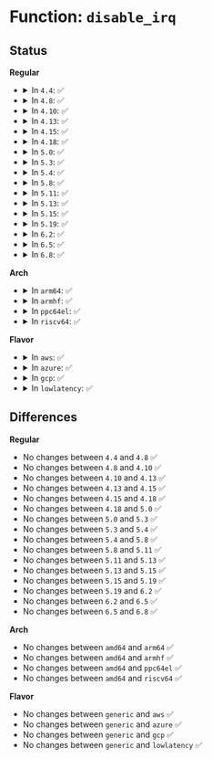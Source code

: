 # Function: <code>disable_irq</code>

## Status
<b>Regular</b>
<ul>
<li>
<details>
<summary>In <code>4.4</code>: ✅</summary>

```c
void disable_irq(unsigned int irq);
```

**Collision:** Unique Global

**Inline:** No

**Transformation:** False

**Instances:**

```
In kernel/irq/manage.c (ffffffff810daed0)
Location: kernel/irq/manage.c:480
Inline: False
Direct callers:
  - arch/x86/xen/spinlock.c:xen_init_lock_cpu
  - arch/x86/kernel/hpet.c:hpet_resume
  - arch/x86/kernel/hpet.c:hpet_work
  - drivers/xen/events/events_base.c:rebind_evtchn_irq
  - drivers/mfd/arizona-core.c:arizona_resume_noirq
  - drivers/mfd/arizona-core.c:arizona_resume_noirq
  - drivers/mfd/arizona-core.c:arizona_suspend
  - drivers/mfd/arizona-core.c:arizona_suspend
  - drivers/mfd/da9052-irq.c:da9052_disable_irq
  - drivers/mfd/max14577.c:max14577_suspend
  - drivers/mfd/max77693.c:max77693_suspend
  - drivers/mfd/max77843.c:max77843_suspend
  - drivers/mfd/sec-core.c:sec_pmic_suspend
  - drivers/mfd/intel_soc_pmic_core.c:intel_soc_pmic_suspend
  - drivers/mfd/intel_soc_pmic_core.c:intel_soc_pmic_shutdown
  - drivers/net/phy/phy.c:phy_change
  - drivers/mmc/core/core.c:mmc_stop_host
```
**Symbols:**

```
ffffffff810daed0-ffffffff810daeef: disable_irq (STB_GLOBAL)
```
</details>
</li>
<li>
<details>
<summary>In <code>4.8</code>: ✅</summary>

```c
void disable_irq(unsigned int irq);
```

**Collision:** Unique Global

**Inline:** No

**Transformation:** False

**Instances:**

```
In kernel/irq/manage.c (ffffffff810e0560)
Location: kernel/irq/manage.c:494
Inline: False
Direct callers:
  - arch/x86/xen/spinlock.c:xen_init_lock_cpu
  - arch/x86/kernel/hpet.c:hpet_work
  - arch/x86/kernel/hpet.c:hpet_resume
  - drivers/xen/events/events_base.c:rebind_evtchn_irq
  - drivers/mfd/arizona-core.c:arizona_resume_noirq
  - drivers/mfd/arizona-core.c:arizona_resume_noirq
  - drivers/mfd/arizona-core.c:arizona_suspend
  - drivers/mfd/arizona-core.c:arizona_suspend
  - drivers/mfd/da9052-irq.c:da9052_disable_irq
  - drivers/mfd/max14577.c:max14577_suspend
  - drivers/mfd/max77693.c:max77693_suspend
  - drivers/mfd/max77843.c:max77843_suspend
  - drivers/mfd/sec-core.c:sec_pmic_suspend
  - drivers/mfd/intel_soc_pmic_core.c:intel_soc_pmic_suspend
  - drivers/mfd/intel_soc_pmic_core.c:intel_soc_pmic_shutdown
  - drivers/net/phy/phy.c:phy_change
  - drivers/usb/dwc2/platform.c:dwc2_driver_shutdown
  - drivers/mmc/core/core.c:mmc_stop_host
```
**Symbols:**

```
ffffffff810e0560-ffffffff810e057f: disable_irq (STB_GLOBAL)
```
</details>
</li>
<li>
<details>
<summary>In <code>4.10</code>: ✅</summary>

```c
void disable_irq(unsigned int irq);
```

**Collision:** Unique Global

**Inline:** No

**Transformation:** False

**Instances:**

```
In kernel/irq/manage.c (ffffffff810e6eb0)
Location: kernel/irq/manage.c:494
Inline: False
Direct callers:
  - arch/x86/xen/spinlock.c:xen_init_lock_cpu
  - arch/x86/kernel/hpet.c:hpet_work
  - arch/x86/kernel/hpet.c:hpet_msi_resume
  - drivers/xen/events/events_base.c:rebind_evtchn_irq
  - drivers/mfd/arizona-core.c:arizona_dev_exit
  - drivers/mfd/arizona-core.c:arizona_resume_noirq
  - drivers/mfd/arizona-core.c:arizona_resume_noirq
  - drivers/mfd/arizona-core.c:arizona_suspend
  - drivers/mfd/arizona-core.c:arizona_suspend
  - drivers/mfd/da9052-irq.c:da9052_disable_irq
  - drivers/mfd/max14577.c:max14577_suspend
  - drivers/mfd/max77693.c:max77693_suspend
  - drivers/mfd/max77843.c:max77843_suspend
  - drivers/mfd/sec-core.c:sec_pmic_suspend
  - drivers/mfd/intel_soc_pmic_core.c:intel_soc_pmic_suspend
  - drivers/mfd/intel_soc_pmic_core.c:intel_soc_pmic_shutdown
  - drivers/net/phy/phy.c:phy_change
  - drivers/usb/dwc2/platform.c:dwc2_driver_shutdown
  - drivers/input/touchscreen/elants_i2c.c:elants_i2c_suspend
  - drivers/input/touchscreen/elants_i2c.c:write_update_fw
  - drivers/input/touchscreen/elants_i2c.c:elants_i2c_calibrate
  - drivers/mmc/core/core.c:mmc_stop_host
```
**Symbols:**

```
ffffffff810e6eb0-ffffffff810e6ecf: disable_irq (STB_GLOBAL)
```
</details>
</li>
<li>
<details>
<summary>In <code>4.13</code>: ✅</summary>

```c
void disable_irq(unsigned int irq);
```

**Collision:** Unique Global

**Inline:** No

**Transformation:** False

**Instances:**

```
In kernel/irq/manage.c (ffffffff810e65b0)
Location: kernel/irq/manage.c:465
Inline: False
Direct callers:
  - arch/x86/xen/spinlock.c:xen_init_lock_cpu
  - arch/x86/kernel/hpet.c:hpet_work
  - drivers/xen/events/events_base.c:rebind_evtchn_irq
  - drivers/mfd/arizona-core.c:arizona_dev_exit
  - drivers/mfd/arizona-core.c:arizona_resume_noirq
  - drivers/mfd/arizona-core.c:arizona_resume_noirq
  - drivers/mfd/arizona-core.c:arizona_suspend
  - drivers/mfd/arizona-core.c:arizona_suspend
  - drivers/mfd/da9052-irq.c:da9052_disable_irq
  - drivers/mfd/max14577.c:max14577_suspend
  - drivers/mfd/max77693.c:max77693_suspend
  - drivers/mfd/max77843.c:max77843_suspend
  - drivers/mfd/sec-core.c:sec_pmic_suspend
  - drivers/mfd/intel_soc_pmic_core.c:intel_soc_pmic_suspend
  - drivers/mfd/intel_soc_pmic_core.c:intel_soc_pmic_shutdown
  - drivers/net/phy/phy.c:phy_change
  - drivers/usb/dwc2/platform.c:dwc2_driver_shutdown
  - drivers/input/touchscreen/elants_i2c.c:elants_i2c_suspend
  - drivers/input/touchscreen/elants_i2c.c:write_update_fw
  - drivers/input/touchscreen/elants_i2c.c:elants_i2c_calibrate
  - drivers/mmc/core/core.c:mmc_stop_host
```
**Symbols:**

```
ffffffff810e65b0-ffffffff810e65cf: disable_irq (STB_GLOBAL)
```
</details>
</li>
<li>
<details>
<summary>In <code>4.15</code>: ✅</summary>

```c
void disable_irq(unsigned int irq);
```

**Collision:** Unique Global

**Inline:** No

**Transformation:** False

**Instances:**

```
In kernel/irq/manage.c (ffffffff810ee860)
Location: kernel/irq/manage.c:493
Inline: False
Direct callers:
  - arch/x86/xen/spinlock.c:xen_init_lock_cpu
  - arch/x86/kernel/hpet.c:hpet_work
  - drivers/xen/events/events_base.c:rebind_evtchn_irq
  - drivers/mfd/arizona-core.c:arizona_dev_exit
  - drivers/mfd/arizona-core.c:arizona_resume_noirq
  - drivers/mfd/arizona-core.c:arizona_resume_noirq
  - drivers/mfd/arizona-core.c:arizona_suspend
  - drivers/mfd/arizona-core.c:arizona_suspend
  - drivers/mfd/da9052-irq.c:da9052_disable_irq
  - drivers/mfd/max14577.c:max14577_suspend
  - drivers/mfd/max77693.c:max77693_suspend
  - drivers/mfd/max77843.c:max77843_suspend
  - drivers/mfd/sec-core.c:sec_pmic_suspend
  - drivers/mfd/intel_soc_pmic_core.c:intel_soc_pmic_suspend
  - drivers/mfd/intel_soc_pmic_core.c:intel_soc_pmic_shutdown
  - drivers/mfd/intel_soc_pmic_chtwc.c:cht_wc_suspend
  - drivers/mfd/intel_soc_pmic_chtwc.c:cht_wc_shutdown
  - drivers/usb/dwc2/platform.c:dwc2_driver_shutdown
  - drivers/input/touchscreen/elants_i2c.c:elants_i2c_suspend
  - drivers/input/touchscreen/elants_i2c.c:write_update_fw
  - drivers/input/touchscreen/elants_i2c.c:elants_i2c_calibrate
  - drivers/mmc/core/core.c:mmc_stop_host
```
**Symbols:**

```
ffffffff810ee860-ffffffff810ee87f: disable_irq (STB_GLOBAL)
```
</details>
</li>
<li>
<details>
<summary>In <code>4.18</code>: ✅</summary>

```c
void disable_irq(unsigned int irq);
```

**Collision:** Unique Global

**Inline:** No

**Transformation:** False

**Instances:**

```
In kernel/irq/manage.c (ffffffff810f6c50)
Location: kernel/irq/manage.c:526
Inline: False
Direct callers:
  - arch/x86/xen/spinlock.c:xen_init_lock_cpu
  - arch/x86/kernel/hpet.c:hpet_work
  - drivers/xen/events/events_base.c:rebind_evtchn_irq
  - drivers/mfd/arizona-core.c:arizona_dev_exit
  - drivers/mfd/arizona-core.c:arizona_resume_noirq
  - drivers/mfd/arizona-core.c:arizona_resume_noirq
  - drivers/mfd/arizona-core.c:arizona_suspend
  - drivers/mfd/arizona-core.c:arizona_suspend
  - drivers/mfd/da9052-irq.c:da9052_disable_irq
  - drivers/mfd/max14577.c:max14577_suspend
  - drivers/mfd/max77693.c:max77693_suspend
  - drivers/mfd/max77843.c:max77843_suspend
  - drivers/mfd/sec-core.c:sec_pmic_suspend
  - drivers/mfd/intel_soc_pmic_core.c:intel_soc_pmic_suspend
  - drivers/mfd/intel_soc_pmic_core.c:intel_soc_pmic_shutdown
  - drivers/mfd/intel_soc_pmic_chtwc.c:cht_wc_suspend
  - drivers/mfd/intel_soc_pmic_chtwc.c:cht_wc_shutdown
  - drivers/usb/dwc2/platform.c:dwc2_driver_shutdown
  - drivers/input/touchscreen/elants_i2c.c:elants_i2c_suspend
  - drivers/input/touchscreen/elants_i2c.c:write_update_fw
  - drivers/input/touchscreen/elants_i2c.c:elants_i2c_calibrate
  - drivers/mmc/core/core.c:mmc_stop_host
```
**Symbols:**

```
ffffffff810f6c50-ffffffff810f6c72: disable_irq (STB_GLOBAL)
```
</details>
</li>
<li>
<details>
<summary>In <code>5.0</code>: ✅</summary>

```c
void disable_irq(unsigned int irq);
```

**Collision:** Unique Global

**Inline:** No

**Transformation:** False

**Instances:**

```
In kernel/irq/manage.c (ffffffff811023c0)
Location: kernel/irq/manage.c:529
Inline: False
Direct callers:
  - arch/x86/xen/spinlock.c:xen_init_lock_cpu
  - arch/x86/kernel/hpet.c:hpet_work
  - drivers/xen/events/events_base.c:rebind_evtchn_irq
  - drivers/mfd/arizona-core.c:arizona_dev_exit
  - drivers/mfd/arizona-core.c:arizona_resume_noirq
  - drivers/mfd/arizona-core.c:arizona_resume_noirq
  - drivers/mfd/arizona-core.c:arizona_suspend
  - drivers/mfd/arizona-core.c:arizona_suspend
  - drivers/mfd/da9052-irq.c:da9052_disable_irq
  - drivers/mfd/max14577.c:max14577_suspend
  - drivers/mfd/max77693.c:max77693_suspend
  - drivers/mfd/max77843.c:max77843_suspend
  - drivers/mfd/max8997.c:max8997_suspend
  - drivers/mfd/tps6586x.c:tps6586x_i2c_suspend
  - drivers/mfd/sec-core.c:sec_pmic_suspend
  - drivers/mfd/intel_soc_pmic_core.c:intel_soc_pmic_suspend
  - drivers/mfd/intel_soc_pmic_core.c:intel_soc_pmic_shutdown
  - drivers/mfd/intel_soc_pmic_chtwc.c:cht_wc_suspend
  - drivers/mfd/intel_soc_pmic_chtwc.c:cht_wc_shutdown
  - drivers/usb/dwc2/platform.c:dwc2_driver_shutdown
  - drivers/input/touchscreen/elants_i2c.c:elants_i2c_suspend
  - drivers/input/touchscreen/elants_i2c.c:write_update_fw
  - drivers/input/touchscreen/elants_i2c.c:elants_i2c_calibrate
  - drivers/mmc/core/core.c:mmc_stop_host
```
**Symbols:**

```
ffffffff811023c0-ffffffff811023e2: disable_irq (STB_GLOBAL)
```
</details>
</li>
<li>
<details>
<summary>In <code>5.3</code>: ✅</summary>

```c
void disable_irq(unsigned int irq);
```

**Collision:** Unique Global

**Inline:** No

**Transformation:** False

**Instances:**

```
In kernel/irq/manage.c (ffffffff8110abd0)
Location: kernel/irq/manage.c:558
Inline: False
Direct callers:
  - arch/x86/xen/spinlock.c:xen_init_lock_cpu
  - arch/x86/kernel/hpet.c:hpet_cpuhp_online
  - drivers/xen/events/events_base.c:rebind_evtchn_irq
  - drivers/mfd/arizona-core.c:arizona_dev_exit
  - drivers/mfd/arizona-core.c:arizona_resume_noirq
  - drivers/mfd/arizona-core.c:arizona_resume_noirq
  - drivers/mfd/arizona-core.c:arizona_suspend
  - drivers/mfd/arizona-core.c:arizona_suspend
  - drivers/mfd/twl-core.c:twl_suspend
  - drivers/mfd/da9052-irq.c:da9052_disable_irq
  - drivers/mfd/max14577.c:max14577_suspend
  - drivers/mfd/max77693.c:max77693_suspend
  - drivers/mfd/max77843.c:max77843_suspend
  - drivers/mfd/max8997.c:max8997_suspend
  - drivers/mfd/tps6586x.c:tps6586x_i2c_suspend
  - drivers/mfd/sec-core.c:sec_pmic_suspend
  - drivers/mfd/intel_soc_pmic_core.c:intel_soc_pmic_suspend
  - drivers/mfd/intel_soc_pmic_core.c:intel_soc_pmic_shutdown
  - drivers/mfd/intel_soc_pmic_chtwc.c:cht_wc_suspend
  - drivers/mfd/intel_soc_pmic_chtwc.c:cht_wc_shutdown
  - drivers/usb/dwc2/platform.c:dwc2_driver_shutdown
  - drivers/input/touchscreen/elants_i2c.c:elants_i2c_suspend
  - drivers/input/touchscreen/elants_i2c.c:write_update_fw
  - drivers/input/touchscreen/elants_i2c.c:elants_i2c_calibrate
  - drivers/mmc/core/core.c:mmc_stop_host
```
**Symbols:**

```
ffffffff8110abd0-ffffffff8110abf7: disable_irq (STB_GLOBAL)
```
</details>
</li>
<li>
<details>
<summary>In <code>5.4</code>: ✅</summary>

```c
void disable_irq(unsigned int irq);
```

**Collision:** Unique Global

**Inline:** No

**Transformation:** False

**Instances:**

```
In kernel/irq/manage.c (ffffffff81116fa0)
Location: kernel/irq/manage.c:551
Inline: False
Direct callers:
  - arch/x86/xen/spinlock.c:xen_init_lock_cpu
  - arch/x86/kernel/hpet.c:hpet_cpuhp_online
  - drivers/xen/events/events_base.c:rebind_evtchn_irq
  - drivers/mfd/arizona-core.c:arizona_dev_exit
  - drivers/mfd/arizona-core.c:arizona_resume_noirq
  - drivers/mfd/arizona-core.c:arizona_resume_noirq
  - drivers/mfd/arizona-core.c:arizona_suspend
  - drivers/mfd/arizona-core.c:arizona_suspend
  - drivers/mfd/twl-core.c:twl_suspend
  - drivers/mfd/da9052-irq.c:da9052_disable_irq
  - drivers/mfd/max14577.c:max14577_suspend
  - drivers/mfd/max77693.c:max77693_suspend
  - drivers/mfd/max77843.c:max77843_suspend
  - drivers/mfd/max8997.c:max8997_suspend
  - drivers/mfd/tps6586x.c:tps6586x_i2c_suspend
  - drivers/mfd/sec-core.c:sec_pmic_suspend
  - drivers/mfd/intel_soc_pmic_core.c:intel_soc_pmic_suspend
  - drivers/mfd/intel_soc_pmic_core.c:intel_soc_pmic_shutdown
  - drivers/mfd/intel_soc_pmic_chtwc.c:cht_wc_suspend
  - drivers/mfd/intel_soc_pmic_chtwc.c:cht_wc_shutdown
  - drivers/usb/dwc2/platform.c:dwc2_driver_shutdown
  - drivers/input/touchscreen/elants_i2c.c:elants_i2c_suspend
  - drivers/input/touchscreen/elants_i2c.c:write_update_fw
  - drivers/input/touchscreen/elants_i2c.c:elants_i2c_calibrate
  - drivers/mmc/core/core.c:mmc_stop_host
```
**Symbols:**

```
ffffffff81116fa0-ffffffff81116fc7: disable_irq (STB_GLOBAL)
```
</details>
</li>
<li>
<details>
<summary>In <code>5.8</code>: ✅</summary>

```c
void disable_irq(unsigned int irq);
```

**Collision:** Unique Global

**Inline:** No

**Transformation:** False

**Instances:**

```
In kernel/irq/manage.c (ffffffff81125560)
Location: kernel/irq/manage.c:627
Inline: False
Direct callers:
  - arch/x86/xen/spinlock.c:xen_init_lock_cpu
  - drivers/xen/events/events_base.c:rebind_evtchn_irq
  - drivers/mfd/arizona-core.c:arizona_dev_exit
  - drivers/mfd/arizona-core.c:arizona_resume_noirq
  - drivers/mfd/arizona-core.c:arizona_suspend
  - drivers/mfd/twl-core.c:twl_suspend
  - drivers/mfd/da9052-irq.c:da9052_disable_irq
  - drivers/mfd/max14577.c:max14577_suspend
  - drivers/mfd/max77693.c:max77693_suspend
  - drivers/mfd/max77843.c:max77843_suspend
  - drivers/mfd/max8997.c:max8997_suspend
  - drivers/mfd/tps6586x.c:tps6586x_i2c_suspend
  - drivers/mfd/sec-core.c:sec_pmic_suspend
  - drivers/mfd/intel_soc_pmic_core.c:intel_soc_pmic_suspend
  - drivers/mfd/intel_soc_pmic_core.c:intel_soc_pmic_shutdown
  - drivers/mfd/intel_soc_pmic_chtwc.c:cht_wc_suspend
  - drivers/mfd/intel_soc_pmic_chtwc.c:cht_wc_shutdown
  - drivers/input/touchscreen/elants_i2c.c:elants_i2c_suspend
  - drivers/input/touchscreen/elants_i2c.c:elants_i2c_fw_update
  - drivers/input/touchscreen/elants_i2c.c:elants_i2c_calibrate
  - drivers/mmc/core/core.c:mmc_stop_host
```
**Symbols:**

```
ffffffff81125560-ffffffff8112558b: disable_irq (STB_GLOBAL)
```
</details>
</li>
<li>
<details>
<summary>In <code>5.11</code>: ✅</summary>

```c
void disable_irq(unsigned int irq);
```

**Collision:** Unique Global

**Inline:** No

**Transformation:** False

**Instances:**

```
In kernel/irq/manage.c (ffffffff811213c0)
Location: kernel/irq/manage.c:697
Inline: False
Direct callers:
  - arch/x86/xen/spinlock.c:xen_init_lock_cpu
  - drivers/xen/events/events_base.c:rebind_evtchn_irq
  - drivers/mfd/arizona-core.c:arizona_dev_exit
  - drivers/mfd/arizona-core.c:arizona_resume_noirq
  - drivers/mfd/arizona-core.c:arizona_suspend
  - drivers/mfd/twl-core.c:twl_suspend
  - drivers/mfd/da9052-irq.c:da9052_disable_irq
  - drivers/mfd/max14577.c:max14577_suspend
  - drivers/mfd/max77693.c:max77693_suspend
  - drivers/mfd/max77843.c:max77843_suspend
  - drivers/mfd/max8997.c:max8997_suspend
  - drivers/mfd/tps6586x.c:tps6586x_i2c_suspend
  - drivers/mfd/sec-core.c:sec_pmic_suspend
  - drivers/mfd/intel_soc_pmic_core.c:intel_soc_pmic_suspend
  - drivers/mfd/intel_soc_pmic_core.c:intel_soc_pmic_shutdown
  - drivers/mfd/intel_soc_pmic_chtwc.c:cht_wc_suspend
  - drivers/mfd/intel_soc_pmic_chtwc.c:cht_wc_shutdown
  - drivers/input/touchscreen/elants_i2c.c:elants_i2c_suspend
  - drivers/input/touchscreen/elants_i2c.c:elants_i2c_fw_update
  - drivers/input/touchscreen/elants_i2c.c:elants_i2c_calibrate
  - drivers/mmc/core/core.c:mmc_stop_host
```
**Symbols:**

```
ffffffff811213c0-ffffffff811213eb: disable_irq (STB_GLOBAL)
```
</details>
</li>
<li>
<details>
<summary>In <code>5.13</code>: ✅</summary>

```c
void disable_irq(unsigned int irq);
```

**Collision:** Unique Global

**Inline:** No

**Transformation:** False

**Instances:**

```
In kernel/irq/manage.c (ffffffff811216a0)
Location: kernel/irq/manage.c:697
Inline: False
Direct callers:
  - arch/x86/xen/spinlock.c:xen_init_lock_cpu
  - arch/x86/kernel/hpet.c:hpet_cpuhp_online
  - drivers/xen/events/events_base.c:rebind_evtchn_irq
  - drivers/mfd/arizona-core.c:arizona_dev_exit
  - drivers/mfd/arizona-core.c:arizona_resume_noirq
  - drivers/mfd/arizona-core.c:arizona_suspend
  - drivers/mfd/twl-core.c:twl_suspend
  - drivers/mfd/da9052-irq.c:da9052_disable_irq
  - drivers/mfd/max14577.c:max14577_suspend
  - drivers/mfd/max77693.c:max77693_suspend
  - drivers/mfd/max77843.c:max77843_suspend
  - drivers/mfd/max8997.c:max8997_suspend
  - drivers/mfd/tps6586x.c:tps6586x_i2c_suspend
  - drivers/mfd/sec-core.c:sec_pmic_suspend
  - drivers/mfd/intel_soc_pmic_core.c:intel_soc_pmic_suspend
  - drivers/mfd/intel_soc_pmic_core.c:intel_soc_pmic_shutdown
  - drivers/mfd/intel_soc_pmic_chtwc.c:cht_wc_suspend
  - drivers/mfd/intel_soc_pmic_chtwc.c:cht_wc_shutdown
  - drivers/input/touchscreen/elants_i2c.c:elants_i2c_suspend
  - drivers/input/touchscreen/elants_i2c.c:elants_i2c_fw_update
  - drivers/input/touchscreen/elants_i2c.c:elants_i2c_calibrate
  - drivers/i2c/i2c-core-base.c:i2c_device_shutdown
  - drivers/mmc/core/core.c:mmc_stop_host
```
**Symbols:**

```
ffffffff811216a0-ffffffff811216cb: disable_irq (STB_GLOBAL)
```
</details>
</li>
<li>
<details>
<summary>In <code>5.15</code>: ✅</summary>

```c
void disable_irq(unsigned int irq);
```

**Collision:** Unique Global

**Inline:** No

**Transformation:** False

**Instances:**

```
In kernel/irq/manage.c (ffffffff81141c40)
Location: kernel/irq/manage.c:721
Inline: False
Direct callers:
  - arch/x86/xen/spinlock.c:xen_init_lock_cpu
  - arch/x86/kernel/hpet.c:hpet_cpuhp_online
  - drivers/xen/events/events_base.c:rebind_evtchn_irq
  - drivers/mfd/twl-core.c:twl_suspend
  - drivers/mfd/da9052-irq.c:da9052_disable_irq
  - drivers/mfd/max14577.c:max14577_suspend
  - drivers/mfd/max77693.c:max77693_suspend
  - drivers/mfd/max77843.c:max77843_suspend
  - drivers/mfd/max8997.c:max8997_suspend
  - drivers/mfd/tps6586x.c:tps6586x_i2c_suspend
  - drivers/mfd/intel_soc_pmic_core.c:intel_soc_pmic_suspend
  - drivers/mfd/intel_soc_pmic_core.c:intel_soc_pmic_shutdown
  - drivers/mfd/intel_soc_pmic_chtwc.c:cht_wc_suspend
  - drivers/mfd/intel_soc_pmic_chtwc.c:cht_wc_shutdown
  - drivers/input/touchscreen/elants_i2c.c:elants_i2c_suspend
  - drivers/input/touchscreen/elants_i2c.c:elants_i2c_fw_update
  - drivers/input/touchscreen/elants_i2c.c:elants_i2c_calibrate
  - drivers/i2c/i2c-core-base.c:i2c_device_shutdown
  - drivers/mmc/core/core.c:mmc_stop_host
```
**Symbols:**

```
ffffffff81141c40-ffffffff81141c6b: disable_irq (STB_GLOBAL)
```
</details>
</li>
<li>
<details>
<summary>In <code>5.19</code>: ✅</summary>

```c
void disable_irq(unsigned int irq);
```

**Collision:** Unique Global

**Inline:** No

**Transformation:** False

**Instances:**

```
In kernel/irq/manage.c (ffffffff81165750)
Location: kernel/irq/manage.c:736
Inline: False
Direct callers:
  - arch/x86/xen/spinlock.c:xen_init_lock_cpu
  - arch/x86/kernel/hpet.c:hpet_cpuhp_online
  - drivers/xen/events/events_base.c:rebind_evtchn_irq
  - drivers/mfd/twl-core.c:twl_suspend
  - drivers/mfd/da9052-irq.c:da9052_disable_irq
  - drivers/mfd/max14577.c:max14577_suspend
  - drivers/mfd/max77693.c:max77693_suspend
  - drivers/mfd/max77843.c:max77843_suspend
  - drivers/mfd/max8997.c:max8997_suspend
  - drivers/mfd/tps6586x.c:tps6586x_i2c_suspend
  - drivers/mfd/intel_soc_pmic_core.c:intel_soc_pmic_suspend
  - drivers/mfd/intel_soc_pmic_core.c:intel_soc_pmic_shutdown
  - drivers/mfd/intel_soc_pmic_chtwc.c:cht_wc_suspend
  - drivers/mfd/intel_soc_pmic_chtwc.c:cht_wc_shutdown
  - drivers/input/touchscreen/elants_i2c.c:elants_i2c_suspend
  - drivers/input/touchscreen/elants_i2c.c:elants_i2c_fw_update
  - drivers/input/touchscreen/elants_i2c.c:elants_i2c_calibrate
  - drivers/i2c/i2c-core-base.c:i2c_device_shutdown
  - drivers/mmc/core/core.c:mmc_stop_host
```
**Symbols:**

```
ffffffff81165750-ffffffff81165788: disable_irq (STB_GLOBAL)
```
</details>
</li>
<li>
<details>
<summary>In <code>6.2</code>: ✅</summary>

```c
void disable_irq(unsigned int irq);
```

**Collision:** Unique Global

**Inline:** No

**Transformation:** False

**Instances:**

```
In kernel/irq/manage.c (ffffffff81199690)
Location: kernel/irq/manage.c:728
Inline: False
Direct callers:
  - arch/x86/xen/spinlock.c:xen_init_lock_cpu
  - arch/x86/kernel/hpet.c:hpet_cpuhp_online
  - drivers/xen/events/events_base.c:rebind_evtchn_irq
  - drivers/mfd/twl-core.c:twl_suspend
  - drivers/mfd/da9052-irq.c:da9052_disable_irq
  - drivers/mfd/max14577.c:max14577_suspend
  - drivers/mfd/max77693.c:max77693_suspend
  - drivers/mfd/max77843.c:max77843_suspend
  - drivers/mfd/max8997.c:max8997_suspend
  - drivers/mfd/tps6586x.c:tps6586x_i2c_suspend
  - drivers/mfd/intel_soc_pmic_crc.c:crystal_cove_suspend
  - drivers/mfd/intel_soc_pmic_crc.c:crystal_cove_shutdown
  - drivers/mfd/intel_soc_pmic_chtwc.c:cht_wc_suspend
  - drivers/mfd/intel_soc_pmic_chtwc.c:cht_wc_shutdown
  - drivers/input/touchscreen/elants_i2c.c:elants_i2c_suspend
  - drivers/input/touchscreen/elants_i2c.c:elants_i2c_fw_update
  - drivers/input/touchscreen/elants_i2c.c:elants_i2c_calibrate
  - drivers/i2c/i2c-core-base.c:i2c_device_shutdown
  - drivers/mmc/core/core.c:mmc_stop_host
```
**Symbols:**

```
ffffffff81199690-ffffffff811996c8: disable_irq (STB_GLOBAL)
```
</details>
</li>
<li>
<details>
<summary>In <code>6.5</code>: ✅</summary>

```c
void disable_irq(unsigned int irq);
```

**Collision:** Unique Global

**Inline:** No

**Transformation:** False

**Instances:**

```
In kernel/irq/manage.c (ffffffff811ab370)
Location: kernel/irq/manage.c:733
Inline: False
Direct callers:
  - arch/x86/xen/spinlock.c:xen_init_lock_cpu
  - arch/x86/kernel/hpet.c:hpet_cpuhp_online
  - drivers/xen/events/events_base.c:rebind_evtchn_irq
  - drivers/mfd/twl-core.c:twl_suspend
  - drivers/mfd/da9052-irq.c:da9052_disable_irq
  - drivers/mfd/max14577.c:max14577_suspend
  - drivers/mfd/max77693.c:max77693_suspend
  - drivers/mfd/max77843.c:max77843_suspend
  - drivers/mfd/max8997.c:max8997_suspend
  - drivers/mfd/tps6586x.c:tps6586x_i2c_suspend
  - drivers/mfd/intel_soc_pmic_crc.c:crystal_cove_suspend
  - drivers/mfd/intel_soc_pmic_crc.c:crystal_cove_shutdown
  - drivers/mfd/intel_soc_pmic_chtwc.c:cht_wc_suspend
  - drivers/mfd/intel_soc_pmic_chtwc.c:cht_wc_shutdown
  - drivers/input/touchscreen/elants_i2c.c:elants_i2c_suspend
  - drivers/input/touchscreen/elants_i2c.c:elants_i2c_fw_update
  - drivers/input/touchscreen/elants_i2c.c:elants_i2c_calibrate
  - drivers/i2c/i2c-core-base.c:i2c_device_shutdown
  - drivers/mmc/core/core.c:mmc_stop_host
```
**Symbols:**

```
ffffffff811ab370-ffffffff811ab3af: disable_irq (STB_GLOBAL)
```
</details>
</li>
<li>
<details>
<summary>In <code>6.8</code>: ✅</summary>

```c
void disable_irq(unsigned int irq);
```

**Collision:** Unique Global

**Inline:** No

**Transformation:** False

**Instances:**

```
In kernel/irq/manage.c (ffffffff811bb300)
Location: kernel/irq/manage.c:735
Inline: False
Direct callers:
  - arch/x86/xen/spinlock.c:xen_init_lock_cpu
  - arch/x86/kernel/hpet.c:hpet_cpuhp_online
  - drivers/xen/events/events_base.c:rebind_evtchn_irq
  - drivers/mfd/twl-core.c:twl_suspend
  - drivers/mfd/da9052-irq.c:da9052_disable_irq
  - drivers/mfd/max14577.c:max14577_suspend
  - drivers/mfd/max77693.c:max77693_suspend
  - drivers/mfd/max77843.c:max77843_suspend
  - drivers/mfd/max8997.c:max8997_suspend
  - drivers/mfd/tps6586x.c:tps6586x_i2c_suspend
  - drivers/mfd/intel_soc_pmic_crc.c:crystal_cove_suspend
  - drivers/mfd/intel_soc_pmic_crc.c:crystal_cove_shutdown
  - drivers/mfd/intel_soc_pmic_chtwc.c:cht_wc_suspend
  - drivers/mfd/intel_soc_pmic_chtwc.c:cht_wc_shutdown
  - drivers/input/touchscreen/elants_i2c.c:elants_i2c_suspend
  - drivers/input/touchscreen/elants_i2c.c:elants_i2c_fw_update
  - drivers/input/touchscreen/elants_i2c.c:elants_i2c_calibrate
  - drivers/i2c/i2c-core-base.c:i2c_device_shutdown
  - drivers/mmc/core/core.c:mmc_stop_host
```
**Symbols:**

```
ffffffff811bb300-ffffffff811bb34c: disable_irq (STB_GLOBAL)
```
</details>
</li>
</ul>
<b>Arch</b>
<ul>
<li>
<details>
<summary>In <code>arm64</code>: ✅</summary>

```c
void disable_irq(unsigned int irq);
```

**Collision:** Unique Global

**Inline:** No

**Transformation:** False

**Instances:**

```
In kernel/irq/manage.c (ffff800010179768)
Location: kernel/irq/manage.c:551
Inline: False
Direct callers:
  - virt/kvm/arm/vgic/vgic-v4.c:kvm_vgic_v4_disable_doorbell
  - drivers/video/fbdev/mx3fb.c:mx3fb_probe
  - drivers/video/fbdev/mx3fb.c:mx3fb_pan_display
  - drivers/video/fbdev/mx3fb.c:mx3fb_pan_display
  - drivers/xen/events/events_base.c:rebind_evtchn_irq
  - drivers/tty/serial/imx.c:imx_uart_suspend
  - drivers/mfd/arizona-core.c:arizona_dev_exit
  - drivers/mfd/arizona-core.c:arizona_resume_noirq
  - drivers/mfd/arizona-core.c:arizona_resume_noirq
  - drivers/mfd/arizona-core.c:arizona_suspend
  - drivers/mfd/arizona-core.c:arizona_suspend
  - drivers/mfd/twl-core.c:twl_suspend
  - drivers/mfd/da9052-irq.c:da9052_disable_irq
  - drivers/mfd/max14577.c:max14577_suspend
  - drivers/mfd/max77620.c:max77620_i2c_suspend
  - drivers/mfd/max77686.c:max77686_suspend
  - drivers/mfd/max77693.c:max77693_suspend
  - drivers/mfd/max77843.c:max77843_suspend
  - drivers/mfd/max8997.c:max8997_suspend
  - drivers/mfd/tps6586x.c:tps6586x_i2c_suspend
  - drivers/mfd/sec-core.c:sec_pmic_suspend
  - drivers/mfd/as3722.c:as3722_i2c_suspend
  - drivers/net/ethernet/freescale/fec_main.c:fec_poll_controller
  - drivers/net/ethernet/smsc/smc91x.c:smc_poll_controller
  - drivers/usb/dwc2/platform.c:dwc2_driver_shutdown
  - drivers/mmc/core/core.c:mmc_stop_host
  - drivers/perf/qcom_l2_pmu.c:l2cache_pmu_offline_cpu
```
**Symbols:**

```
ffff800010179768-ffff8000101797ac: disable_irq (STB_GLOBAL)
```
</details>
</li>
<li>
<details>
<summary>In <code>armhf</code>: ✅</summary>

```c
void disable_irq(unsigned int irq);
```

**Collision:** Unique Global

**Inline:** No

**Transformation:** False

**Instances:**

```
In kernel/irq/manage.c (c03ca9e0)
Location: kernel/irq/manage.c:551
Inline: False
Direct callers:
  - arch/arm/kernel/fiq.c:disable_fiq
  - drivers/video/fbdev/mx3fb.c:mx3fb_probe
  - drivers/video/fbdev/mx3fb.c:mx3fb_pan_display
  - drivers/video/fbdev/mx3fb.c:mx3fb_pan_display
  - drivers/tty/serial/imx.c:imx_uart_suspend
  - drivers/mfd/arizona-core.c:arizona_dev_exit
  - drivers/mfd/arizona-core.c:arizona_resume_noirq
  - drivers/mfd/arizona-core.c:arizona_suspend
  - drivers/mfd/twl-core.c:twl_suspend
  - drivers/mfd/da9052-irq.c:da9052_disable_irq
  - drivers/mfd/max14577.c:max14577_suspend
  - drivers/mfd/max77620.c:max77620_i2c_suspend
  - drivers/mfd/max77686.c:max77686_suspend
  - drivers/mfd/max77693.c:max77693_suspend
  - drivers/mfd/max77843.c:max77843_suspend
  - drivers/mfd/max8997.c:max8997_suspend
  - drivers/mfd/tps6586x.c:tps6586x_i2c_suspend
  - drivers/mfd/sec-core.c:sec_pmic_suspend
  - drivers/mfd/as3722.c:as3722_i2c_suspend
  - drivers/net/ethernet/freescale/fec_main.c:fec_poll_controller
  - drivers/usb/dwc2/platform.c:dwc2_driver_shutdown
  - drivers/power/avs/smartreflex.c:sr_late_init
  - drivers/mmc/core/core.c:mmc_stop_host
  - drivers/mmc/host/omap_hsmmc.c:omap_hsmmc_set_ios
  - drivers/clocksource/dw_apb_timer.c:dw_apb_clockevent_pause
```
**Symbols:**

```
c03ca9e0-c03caa10: disable_irq (STB_GLOBAL)
```
</details>
</li>
<li>
<details>
<summary>In <code>ppc64el</code>: ✅</summary>

```c
void disable_irq(unsigned int irq);
```

**Collision:** Unique Global

**Inline:** No

**Transformation:** False

**Instances:**

```
In kernel/irq/manage.c (c0000000001d3480)
Location: kernel/irq/manage.c:551
Inline: False
Direct callers:
  - arch/powerpc/platforms/powernv/eeh-powernv.c:pnv_eeh_post_init
  - drivers/mfd/arizona-core.c:arizona_dev_exit
  - drivers/mfd/arizona-core.c:arizona_resume_noirq
  - drivers/mfd/arizona-core.c:arizona_resume_noirq
  - drivers/mfd/arizona-core.c:arizona_suspend
  - drivers/mfd/arizona-core.c:arizona_suspend
  - drivers/mfd/twl-core.c:twl_suspend
  - drivers/mfd/da9052-irq.c:da9052_disable_irq
  - drivers/mfd/max14577.c:max14577_suspend
  - drivers/mfd/max77620.c:max77620_i2c_suspend
  - drivers/mfd/max77686.c:max77686_suspend
  - drivers/mfd/max77693.c:max77693_suspend
  - drivers/mfd/max77843.c:max77843_suspend
  - drivers/mfd/max8997.c:max8997_suspend
  - drivers/mfd/tps6586x.c:tps6586x_i2c_suspend
  - drivers/mfd/sec-core.c:sec_pmic_suspend
  - drivers/mfd/as3722.c:as3722_i2c_suspend
  - drivers/usb/dwc2/platform.c:dwc2_driver_shutdown
  - drivers/mmc/core/core.c:mmc_stop_host
```
**Symbols:**

```
c0000000001d3480-c0000000001d34e8: disable_irq (STB_GLOBAL)
```
</details>
</li>
<li>
<details>
<summary>In <code>riscv64</code>: ✅</summary>

```c
void disable_irq(unsigned int irq);
```

**Collision:** Unique Global

**Inline:** No

**Transformation:** False

**Instances:**

```
In kernel/irq/manage.c (ffffffe000113a1a)
Location: kernel/irq/manage.c:551
Inline: False
Direct callers:
  - drivers/mfd/arizona-core.c:arizona_dev_exit
  - drivers/mfd/da9052-irq.c:da9052_disable_irq
  - drivers/mfd/max77693.c:max77693_suspend
  - drivers/mfd/max8997.c:max8997_suspend
  - drivers/usb/dwc2/platform.c:dwc2_driver_shutdown
  - drivers/mmc/core/core.c:mmc_stop_host
```
**Symbols:**

```
ffffffe000113a1a-ffffffe000113a5a: disable_irq (STB_GLOBAL)
```
</details>
</li>
</ul>
<b>Flavor</b>
<ul>
<li>
<details>
<summary>In <code>aws</code>: ✅</summary>

```c
void disable_irq(unsigned int irq);
```

**Collision:** Unique Global

**Inline:** No

**Transformation:** False

**Instances:**

```
In kernel/irq/manage.c (ffffffff8110f580)
Location: kernel/irq/manage.c:551
Inline: False
Direct callers:
  - arch/x86/xen/spinlock.c:xen_init_lock_cpu
  - arch/x86/kernel/hpet.c:hpet_cpuhp_online
  - drivers/xen/events/events_base.c:rebind_evtchn_irq
  - drivers/mfd/arizona-core.c:arizona_dev_exit
  - drivers/mfd/arizona-core.c:arizona_resume_noirq
  - drivers/mfd/arizona-core.c:arizona_resume_noirq
  - drivers/mfd/arizona-core.c:arizona_suspend
  - drivers/mfd/arizona-core.c:arizona_suspend
  - drivers/mfd/da9052-irq.c:da9052_disable_irq
  - drivers/nvme/host/pci.c:nvme_poll_irqdisable
  - drivers/usb/dwc2/platform.c:dwc2_driver_shutdown
  - drivers/mmc/core/core.c:mmc_stop_host
```
**Symbols:**

```
ffffffff8110f580-ffffffff8110f5a7: disable_irq (STB_GLOBAL)
```
</details>
</li>
<li>
<details>
<summary>In <code>azure</code>: ✅</summary>

```c
void disable_irq(unsigned int irq);
```

**Collision:** Unique Global

**Inline:** No

**Transformation:** False

**Instances:**

```
In kernel/irq/manage.c (ffffffff811002c0)
Location: kernel/irq/manage.c:551
Inline: False
Direct callers:
  - arch/x86/kernel/hpet.c:hpet_cpuhp_online
  - drivers/mfd/arizona-core.c:arizona_dev_exit
  - drivers/mfd/arizona-core.c:arizona_resume_noirq
  - drivers/mfd/arizona-core.c:arizona_resume_noirq
  - drivers/mfd/arizona-core.c:arizona_suspend
  - drivers/mfd/arizona-core.c:arizona_suspend
  - drivers/mfd/da9052-irq.c:da9052_disable_irq
  - drivers/nvme/host/pci.c:nvme_poll_irqdisable
```
**Symbols:**

```
ffffffff811002c0-ffffffff811002e7: disable_irq (STB_GLOBAL)
```
</details>
</li>
<li>
<details>
<summary>In <code>gcp</code>: ✅</summary>

```c
void disable_irq(unsigned int irq);
```

**Collision:** Unique Global

**Inline:** No

**Transformation:** False

**Instances:**

```
In kernel/irq/manage.c (ffffffff8110d470)
Location: kernel/irq/manage.c:551
Inline: False
Direct callers:
  - arch/x86/xen/spinlock.c:xen_init_lock_cpu
  - arch/x86/kernel/hpet.c:hpet_cpuhp_online
  - drivers/xen/events/events_base.c:rebind_evtchn_irq
  - drivers/mfd/arizona-core.c:arizona_dev_exit
  - drivers/mfd/arizona-core.c:arizona_resume_noirq
  - drivers/mfd/arizona-core.c:arizona_resume_noirq
  - drivers/mfd/arizona-core.c:arizona_suspend
  - drivers/mfd/arizona-core.c:arizona_suspend
  - drivers/mfd/twl-core.c:twl_suspend
  - drivers/mfd/da9052-irq.c:da9052_disable_irq
  - drivers/mfd/max14577.c:max14577_suspend
  - drivers/mfd/max77693.c:max77693_suspend
  - drivers/mfd/max77843.c:max77843_suspend
  - drivers/mfd/max8997.c:max8997_suspend
  - drivers/mfd/tps6586x.c:tps6586x_i2c_suspend
  - drivers/mfd/sec-core.c:sec_pmic_suspend
  - drivers/mfd/intel_soc_pmic_core.c:intel_soc_pmic_suspend
  - drivers/mfd/intel_soc_pmic_core.c:intel_soc_pmic_shutdown
  - drivers/mfd/intel_soc_pmic_chtwc.c:cht_wc_suspend
  - drivers/mfd/intel_soc_pmic_chtwc.c:cht_wc_shutdown
  - drivers/usb/dwc2/platform.c:dwc2_driver_shutdown
  - drivers/input/touchscreen/elants_i2c.c:elants_i2c_suspend
  - drivers/input/touchscreen/elants_i2c.c:write_update_fw
  - drivers/input/touchscreen/elants_i2c.c:elants_i2c_calibrate
  - drivers/mmc/core/core.c:mmc_stop_host
```
**Symbols:**

```
ffffffff8110d470-ffffffff8110d497: disable_irq (STB_GLOBAL)
```
</details>
</li>
<li>
<details>
<summary>In <code>lowlatency</code>: ✅</summary>

```c
void disable_irq(unsigned int irq);
```

**Collision:** Unique Global

**Inline:** No

**Transformation:** False

**Instances:**

```
In kernel/irq/manage.c (ffffffff811189d0)
Location: kernel/irq/manage.c:551
Inline: False
Direct callers:
  - arch/x86/xen/spinlock.c:xen_init_lock_cpu
  - arch/x86/kernel/hpet.c:hpet_cpuhp_online
  - drivers/xen/events/events_base.c:rebind_evtchn_irq
  - drivers/mfd/arizona-core.c:arizona_dev_exit
  - drivers/mfd/arizona-core.c:arizona_resume_noirq
  - drivers/mfd/arizona-core.c:arizona_resume_noirq
  - drivers/mfd/arizona-core.c:arizona_suspend
  - drivers/mfd/arizona-core.c:arizona_suspend
  - drivers/mfd/twl-core.c:twl_suspend
  - drivers/mfd/da9052-irq.c:da9052_disable_irq
  - drivers/mfd/max14577.c:max14577_suspend
  - drivers/mfd/max77693.c:max77693_suspend
  - drivers/mfd/max77843.c:max77843_suspend
  - drivers/mfd/max8997.c:max8997_suspend
  - drivers/mfd/tps6586x.c:tps6586x_i2c_suspend
  - drivers/mfd/sec-core.c:sec_pmic_suspend
  - drivers/mfd/intel_soc_pmic_core.c:intel_soc_pmic_suspend
  - drivers/mfd/intel_soc_pmic_core.c:intel_soc_pmic_shutdown
  - drivers/mfd/intel_soc_pmic_chtwc.c:cht_wc_suspend
  - drivers/mfd/intel_soc_pmic_chtwc.c:cht_wc_shutdown
  - drivers/usb/dwc2/platform.c:dwc2_driver_shutdown
  - drivers/input/touchscreen/elants_i2c.c:elants_i2c_suspend
  - drivers/input/touchscreen/elants_i2c.c:write_update_fw
  - drivers/input/touchscreen/elants_i2c.c:elants_i2c_calibrate
  - drivers/mmc/core/core.c:mmc_stop_host
```
**Symbols:**

```
ffffffff811189d0-ffffffff811189f7: disable_irq (STB_GLOBAL)
```
</details>
</li>
</ul>

## Differences
<b>Regular</b>
<ul>
<li>
No changes between <code>4.4</code> and <code>4.8</code> ✅
</li>
<li>
No changes between <code>4.8</code> and <code>4.10</code> ✅
</li>
<li>
No changes between <code>4.10</code> and <code>4.13</code> ✅
</li>
<li>
No changes between <code>4.13</code> and <code>4.15</code> ✅
</li>
<li>
No changes between <code>4.15</code> and <code>4.18</code> ✅
</li>
<li>
No changes between <code>4.18</code> and <code>5.0</code> ✅
</li>
<li>
No changes between <code>5.0</code> and <code>5.3</code> ✅
</li>
<li>
No changes between <code>5.3</code> and <code>5.4</code> ✅
</li>
<li>
No changes between <code>5.4</code> and <code>5.8</code> ✅
</li>
<li>
No changes between <code>5.8</code> and <code>5.11</code> ✅
</li>
<li>
No changes between <code>5.11</code> and <code>5.13</code> ✅
</li>
<li>
No changes between <code>5.13</code> and <code>5.15</code> ✅
</li>
<li>
No changes between <code>5.15</code> and <code>5.19</code> ✅
</li>
<li>
No changes between <code>5.19</code> and <code>6.2</code> ✅
</li>
<li>
No changes between <code>6.2</code> and <code>6.5</code> ✅
</li>
<li>
No changes between <code>6.5</code> and <code>6.8</code> ✅
</li>
</ul>
<b>Arch</b>
<ul>
<li>
No changes between <code>amd64</code> and <code>arm64</code> ✅
</li>
<li>
No changes between <code>amd64</code> and <code>armhf</code> ✅
</li>
<li>
No changes between <code>amd64</code> and <code>ppc64el</code> ✅
</li>
<li>
No changes between <code>amd64</code> and <code>riscv64</code> ✅
</li>
</ul>
<b>Flavor</b>
<ul>
<li>
No changes between <code>generic</code> and <code>aws</code> ✅
</li>
<li>
No changes between <code>generic</code> and <code>azure</code> ✅
</li>
<li>
No changes between <code>generic</code> and <code>gcp</code> ✅
</li>
<li>
No changes between <code>generic</code> and <code>lowlatency</code> ✅
</li>
</ul>
